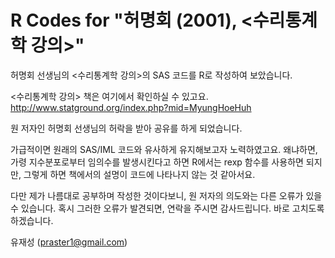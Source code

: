 R Codes for "허명회 (2001), <수리통계학 강의>"
=================

허명회 선생님의 <수리통계학 강의>의 SAS 코드를 R로 작성하여 보았습니다.

<수리통계학 강의> 책은 여기에서 확인하실 수 있고요. http://www.statground.org/index.php?mid=MyungHoeHuh

원 저자인 허명회 선생님의 허락을 받아 공유를 하게 되었습니다.

가급적이면 원래의 SAS/IML 코드와 유사하게 유지해보고자 노력하였고요. 왜냐하면, 가령 지수분포로부터 임의수를 발생시킨다고 하면 R에서는 rexp 함수를 사용하면 되지만, 그렇게 하면 책에서의 설명이 코드에 나타나지 않는 것 같아서요.

다만 제가 나름대로 공부하며 작성한 것이다보니, 원 저자의 의도와는 다른 오류가 있을 수 있습니다. 혹시 그러한 오류가 발견되면, 연락을 주시면 감사드립니다. 바로 고치도록 하겠습니다.

유재성 (praster1@gmail.com)